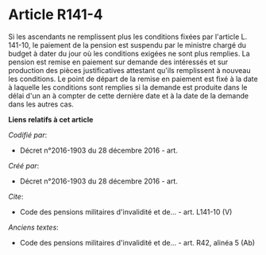 # Article R141-4

Si les ascendants ne remplissent plus les conditions fixées par l'article L. 141-10, le paiement de la pension est suspendu
par le ministre chargé du budget à dater du jour où les conditions exigées ne sont plus remplies. La pension est remise en
paiement sur demande des intéressés et sur production des pièces justificatives attestant qu'ils remplissent à nouveau les
conditions. Le point de départ de la remise en paiement est fixé à la date à laquelle les conditions sont remplies si la
demande est produite dans le délai d'un an à compter de cette dernière date et à la date de la demande dans les autres cas.

**Liens relatifs à cet article**

_Codifié par_:

  - Décret n°2016-1903 du 28 décembre 2016 - art.

_Créé par_:

  - Décret n°2016-1903 du 28 décembre 2016 - art.

_Cite_:

  - Code des pensions militaires d'invalidité et de... - art. L141-10 (V)

_Anciens textes_:

  - Code des pensions militaires d'invalidité et de... - art. R42, alinéa 5 (Ab)
